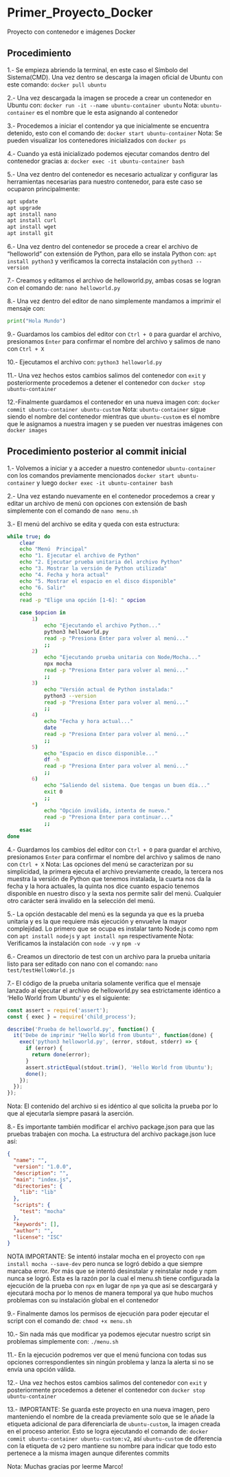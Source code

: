 # Primer_Proyecto_Docker
Proyecto con contenedor e imágenes Docker

## Procedimiento

1.- Se empieza abriendo la terminal, en este caso el Símbolo del Sistema(CMD). Una vez dentro se descarga la imagen oficial de Ubuntu con este comando:
`docker pull ubuntu`

2.- Una vez descargada la imagen se procede a crear un contenedor en Ubuntu con:
`docker run -it --name ubuntu-container ubuntu`
Nota: `ubuntu-container` es el nombre que le esta asignando al contenedor

3.- Procedemos a iniciar el contendor ya que inicialmente se encuentra detenido, esto con el comando de:
`docker start ubuntu-container`
Nota: Se pueden visualizar los contenedores inicializados con `docker ps`

4.- Cuando ya está inicializado podemos ejecutar comandos dentro del contenedor gracias a:
`docker exec -it ubuntu-container bash`

5.- Una vez dentro del contenedor es necesario actualizar y configurar las herramientas necesarias para nuestro contenedor, para este caso se ocuparon principalmente:
```bash
apt update
apt upgrade
apt install nano
apt install curl
apt install wget
apt install git
```

6.- Una vez dentro del contenedor se procede a crear el archivo de “helloworld” con extensión de Python, para ello se instala Python con: `apt install python3` y verificamos la correcta instalación con `python3 --version`

7.- Creamos y editamos el archivo de helloworld.py, ambas cosas se logran con el comando de: `nano helloworld.py`

8.- Una vez dentro del editor de nano simplemente mandamos a imprimir el mensaje con:
```python
print("Hola Mundo")
```

9.- Guardamos los cambios del editor con `Ctrl + O` para guardar el archivo, presionamos `Enter` para confirmar el nombre del archivo y salimos de nano con `Ctrl + X`

10.- Ejecutamos el archivo con: `python3 helloworld.py`

11.- Una vez hechos estos cambios salimos del contenedor con `exit` y posteriormente procedemos a detener el contenedor con `docker stop ubuntu-container`

12.-Finalmente guardamos el contenedor en una nueva imagen con:
`docker commit ubuntu-container ubuntu-custom`
Nota: `ubuntu-container` sigue siendo el nombre del contenedor mientras que `ubuntu-custom` es el nombre que le asignamos a nuestra imagen y se pueden ver nuestras imágenes con `docker images`

## Procedimiento posterior al commit inicial

1.- Volvemos a iniciar y a acceder a nuestro contenedor `ubuntu-container` con los comandos previamente mencionados `docker start ubuntu-container` y luego `docker exec -it ubuntu-container bash`

2.- Una vez estando nuevamente en el contenedor procedemos a crear y editar un archivo de menú con opciones con extensión de bash simplemente con el comando de `nano menu.sh`

3.- El menú del archivo se edita y queda con esta estructura:
```bash
while true; do
    clear
    echo "Menú  Principal"
    echo "1. Ejecutar el archivo de Python"
    echo "2. Ejecutar prueba unitaria del archivo Python"
    echo "3. Mostrar la versión de Python utilizada"
    echo "4. Fecha y hora actual"
    echo "5. Mostrar el espacio en el disco disponible"
    echo "6. Salir"
    echo
    read -p "Elige una opción [1-6]: " opcion

    case $opcion in
        1)
            echo "Ejecutando el archivo Python..."
            python3 helloworld.py
            read -p "Presiona Enter para volver al menú..."
            ;;
        2)
            echo "Ejecutando prueba unitaria con Node/Mocha..."
            npx mocha
            read -p "Presiona Enter para volver al menú..."
            ;;
        3)
            echo "Versión actual de Python instalada:"
            python3 --version
            read -p "Presiona Enter para volver al menú..."
            ;;
        4)
            echo "Fecha y hora actual..."
            date
            read -p "Presiona Enter para volver al menú..."
            ;;
        5)
            echo "Espacio en disco disponible..."
            df -h
            read -p "Presiona Enter para volver al menú..."
            ;;
        6)
            echo "Saliendo del sistema. Que tengas un buen día..."
            exit 0
            ;;
        *)
            echo "Opción inválida, intenta de nuevo."
            read -p "Presiona Enter para continuar..."
            ;;
    esac
done
```

4.- Guardamos los cambios del editor con `Ctrl + O` para guardar el archivo, presionamos `Enter` para confirmar el nombre del archivo y salimos de nano con `Ctrl + X`
Nota: Las opciones del menú se caracterizan por su simplicidad, la primera ejecuta el archivo previamente creado, la tercera nos muestra la versión de Python que tenemos instalada, la cuarta nos da la fecha y la hora actuales, la quinta nos dice cuanto espacio tenemos disponible en nuestro disco y la sexta nos permite salir del menú. Cualquier otro carácter será invalido en la selección del menú.

5.- La opción destacable del menú es la segunda ya que es la prueba unitaria y es la que requiere más ejecución y envuelve la mayor complejidad. Lo primero que se ocupa es instalar tanto Node.js como npm con `apt install nodejs` y `apt install npm` respectivamente
Nota: Verificamos la instalación con `node -v` y `npm -v`

6.- Creamos un directorio de test con un archivo para la prueba unitaria listo para ser editado con nano con el comando: `nano test/testHelloWorld.js`

7.- El código de la prueba unitaria solamente verifica que el mensaje lanzado al ejecutar el archivo de helloworld.py sea estrictamente idéntico a ‘Hello World from Ubuntu’ y es el siguiente:
```JavaScript
const assert = require('assert');
const { exec } = require('child_process');

describe('Prueba de helloworld.py', function() {
  it('Debe de imprimir "Hello World from Ubuntu"', function(done) {
    exec('python3 helloworld.py', (error, stdout, stderr) => {
      if (error) {
        return done(error);
      }
      assert.strictEqual(stdout.trim(), 'Hello World from Ubuntu');
      done();
    });
  });
});
```
Nota: El contenido del archivo si es idéntico al que solicita la prueba por lo que al ejecutarla siempre pasará la aserción.

8.- Es importante también modificar el archivo package.json para que las pruebas trabajen con mocha. La estructura del archivo package.json luce así:
```JSON
{
  "name": "",
  "version": "1.0.0",
  "description": "",
  "main": "index.js",
  "directories": {
    "lib": "lib"
  },
  "scripts": {
    "test": "mocha"
  },
  "keywords": [],
  "author": "",
  "license": "ISC"
}
```

NOTA IMPORTANTE: Se intentó instalar mocha en el proyecto con `npm install mocha --save-dev` pero nunca se logró debido a que siempre marcaba error. Por más que se intentó desinstalar y reinstalar node y npm nunca se logró. Esta es la razón por la cual el menu.sh tiene configurada la ejecución de la prueba con `npx` en lugar de `npm` ya que así se descargará y ejecutará mocha por lo menos de manera temporal ya que hubo muchos problemas con su instalación global en el contenedor

9.- Finalmente damos los permisos de ejecución para poder ejecutar el script con el comando de:
 `chmod +x menu.sh`

10.- Sin nada más que modificar ya podemos ejecutar nuestro script sin problemas simplemente con:
`./menu.sh`

11.- En la ejecución podremos ver que el menú funciona con todas sus opciones correspondientes sin ningún problema y lanza la alerta si no se envía una opción válida.

12.- Una vez hechos estos cambios salimos del contenedor con `exit` y posteriormente procedemos a detener el contenedor con `docker stop ubuntu-container`

13.- IMPORTANTE: Se guarda este proyecto en una nueva imagen, pero manteniendo el nombre de la creada previamente solo que se le añade la etiqueta adicional de para diferenciarla de `ubuntu-custom`, la imagen creada en el proceso anterior. Esto se logra ejecutando el comando de: `docker commit ubuntu-container ubuntu-custom:v2`, así `ubuntu-custom` de diferencia con la etiqueta de `v2` pero mantiene su nombre para indicar que todo esto pertenece a la misma imagen aunque diferentes commits

Nota: Muchas gracias por leerme Marco!
